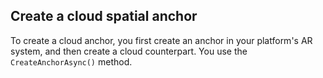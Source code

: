## Create a cloud spatial anchor

To create a cloud anchor, you first create an anchor in your platform's AR system, and then create a cloud counterpart. You use the `CreateAnchorAsync()` method.
